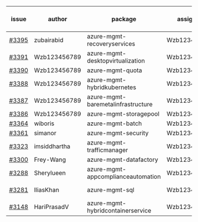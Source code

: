 | issue | author | package | assignee | bot advice | created date of issue | target release date | date from target |
| ------ | ------ | ------ | ------ | ------ | ------ | ------ | :-----: |
| [#3395](https://github.com/Azure/sdk-release-request/issues/3395) | zubairabid | azure-mgmt-recoveryservices | Wzb123456789 |  | 11-10 | 11-25 |  |
| [#3391](https://github.com/Azure/sdk-release-request/issues/3391) | Wzb123456789 | azure-mgmt-desktopvirtualization | Wzb123456789 |  | 11-09 | 11-25 |  |
| [#3390](https://github.com/Azure/sdk-release-request/issues/3390) | Wzb123456789 | azure-mgmt-quota | Wzb123456789 |  | 11-09 | 11-25 |  |
| [#3388](https://github.com/Azure/sdk-release-request/issues/3388) | Wzb123456789 | azure-mgmt-hybridkubernetes | Wzb123456789 |  | 11-09 | 11-25 |  |
| [#3387](https://github.com/Azure/sdk-release-request/issues/3387) | Wzb123456789 | azure-mgmt-baremetalinfrastructure | Wzb123456789 |  | 11-09 | 11-25 |  |
| [#3386](https://github.com/Azure/sdk-release-request/issues/3386) | Wzb123456789 | azure-mgmt-storagepool | Wzb123456789 |  | 11-09 | 11-25 |  |
| [#3364](https://github.com/Azure/sdk-release-request/issues/3364) | wiboris | azure-mgmt-batch | Wzb123456789 |  | 11-02 | 11-25 |  |
| [#3361](https://github.com/Azure/sdk-release-request/issues/3361) | simanor | azure-mgmt-security | Wzb123456789 |  | 11-02 | 11-25 |  |
| [#3323](https://github.com/Azure/sdk-release-request/issues/3323) | imsiddhartha | azure-mgmt-trafficmanager | Wzb123456789 |  | 10-28 | 11-25 |  |
| [#3300](https://github.com/Azure/sdk-release-request/issues/3300) | Frey-Wang | azure-mgmt-datafactory | Wzb123456789 |  | 10-26 | 11-25 |  |
| [#3288](https://github.com/Azure/sdk-release-request/issues/3288) | Sherylueen | azure-mgmt-appcomplianceautomation | Wzb123456789 | On time | 10-24 | 11-16 |  |
| [#3281](https://github.com/Azure/sdk-release-request/issues/3281) | IliasKhan | azure-mgmt-sql | Wzb123456789 | new comment. | 10-19 | 11-25 |  |
| [#3148](https://github.com/Azure/sdk-release-request/issues/3148) | HariPrasadV | azure-mgmt-hybridcontainerservice | Wzb123456789 |  | 09-07 | 10-11 |  |
